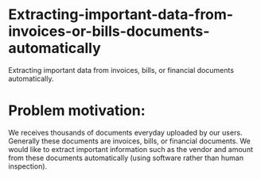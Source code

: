 # Extracting-important-data-from-invoices-or-bills-documents-automatically
Extracting important data from invoices, bills, or financial documents automatically.
# Problem motivation:
We receives thousands of documents everyday uploaded by our users. Generally these
documents are invoices, bills, or financial documents. We would like to extract important information such as the vendor and amount from these documents automatically (using software rather than human inspection).
